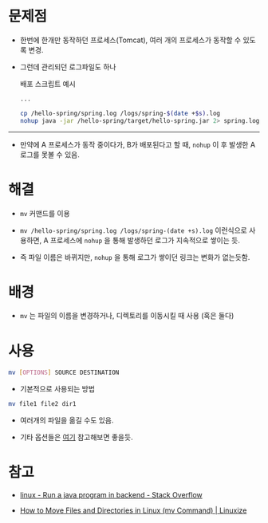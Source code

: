 # 문제점

- 한번에 한개만 동작하던 프로세스(Tomcat), 여러 개의 프로세스가 동작할 수 있도록 변경.

- 그런데 관리되던 로그파일도 하나
  
  배포 스크립트 예시
  
  ```bash
  ...
  
  cp /hello-spring/spring.log /logs/spring-$(date +$s).log
  nohup java -jar /hello-spring/target/hello-spring.jar 2> spring.log 1> dev/null &
  ```

---

- 만약에 A 프로세스가 동작 중이다가, B가 배포된다고 할 때, `nohup` 이 후 발생한 A 로그를 못볼 수 있음.



# 해결

- `mv` 커맨드를 이용

- `mv /hello-spring/spring.log /logs/spring-(date +s).log` 이런식으로 사용하면, A 프로세스에 `nohup` 을 통해 발생하던 로그가 지속적으로 쌓이는 듯.

- 즉 파일 이름은 바뀌지만, `nohup`  을 통해 로그가 쌓이던 링크는 변화가 없는듯함.



# 배경

- `mv` 는 파일의 이름을 변경하거나, 디렉토리를 이동시킬 때 사용 (혹은 둘다)



# 사용

```bash
mv [OPTIONS] SOURCE DESTINATION
```

- 기본적으로 사용되는 방법



```bash
mv file1 file2 dir1
```

- 여러개의 파일을 옮길 수도 있음.

- 기타 옵션들은 [여기](https://tldr.ostera.io/mv)  참고해보면 좋을듯.



# 참고

- [linux - Run a java program in backend - Stack Overflow](https://stackoverflow.com/questions/9323690/run-a-java-program-in-backend)

- [How to Move Files and Directories in Linux (mv Command) | Linuxize](https://linuxize.com/post/how-to-move-files-in-linux-with-mv-command/)
